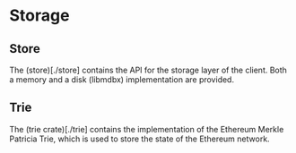 # Storage

## Store
The (store)[./store] contains the API for the storage layer of the client. Both a memory and a disk (libmdbx) implementation are provided.

## Trie
The (trie crate)[./trie] contains the implementation of the Ethereum Merkle Patricia Trie, which is used to store the state of the Ethereum network.
